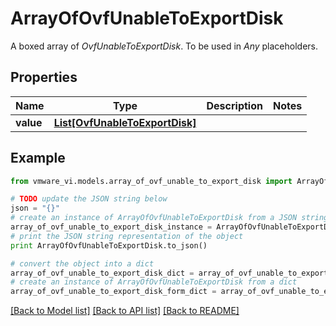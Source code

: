 # ArrayOfOvfUnableToExportDisk

A boxed array of *OvfUnableToExportDisk*. To be used in *Any* placeholders. 

## Properties
Name | Type | Description | Notes
------------ | ------------- | ------------- | -------------
**value** | [**List[OvfUnableToExportDisk]**](OvfUnableToExportDisk.md) |  | 

## Example

```python
from vmware_vi.models.array_of_ovf_unable_to_export_disk import ArrayOfOvfUnableToExportDisk

# TODO update the JSON string below
json = "{}"
# create an instance of ArrayOfOvfUnableToExportDisk from a JSON string
array_of_ovf_unable_to_export_disk_instance = ArrayOfOvfUnableToExportDisk.from_json(json)
# print the JSON string representation of the object
print ArrayOfOvfUnableToExportDisk.to_json()

# convert the object into a dict
array_of_ovf_unable_to_export_disk_dict = array_of_ovf_unable_to_export_disk_instance.to_dict()
# create an instance of ArrayOfOvfUnableToExportDisk from a dict
array_of_ovf_unable_to_export_disk_form_dict = array_of_ovf_unable_to_export_disk.from_dict(array_of_ovf_unable_to_export_disk_dict)
```
[[Back to Model list]](../README.md#documentation-for-models) [[Back to API list]](../README.md#documentation-for-api-endpoints) [[Back to README]](../README.md)


